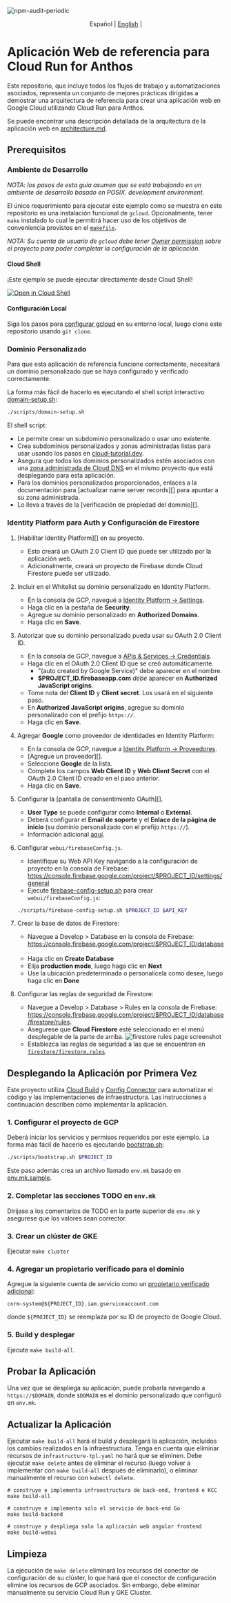 ![npm-audit-periodic](https://github.com/GoogleCloudPlatform/cloud-run-anthos-reference-web-app/workflows/npm-audit-periodic/badge.svg)

<p align="center">
  <span>Español</span> |
  <a href="../README.md">English</a> |
</p>

# Aplicación Web de referencia para Cloud Run for Anthos

Este repositorio, que incluye todos los flujos de trabajo y automatizaciones asociados, representa un conjunto de mejores prácticas dirigidas a demostrar una arquitectura de referencia para crear una aplicación web en Google Cloud utilizando Cloud Run para Anthos.

Se puede encontrar una descripción detallada de la arquitectura de la aplicación web en [architecture.md][].

## Prerequisitos

### Ambiente de Desarrollo

*NOTA: los pasos de esta guía asumen que se está trabajando en un ambiente de desarrollo basado en POSIX.
development environment.*

El único requerimiento para ejecutar este ejemplo como se muestra en este repositorio es una instalación funcional de `gcloud`. Opcionalmente, tener `make` instalado lo cual le permitirá hacer uso de los objetivos de conveniencia provistos en el [`makefile`][].


*NOTA: Su cuenta de usuario de `gcloud` debe tener [Owner permission][] sobre el proyecto para poder completar la configuración de la aplicación.*

#### Cloud Shell

¡Este ejemplo se puede ejecutar directamente desde Cloud Shell!

[![Open in Cloud Shell](https://gstatic.com/cloudssh/images/open-btn.svg)](https://ssh.cloud.google.com/cloudshell/editor?cloudshell_git_repo=https%3A%2F%2Fgithub.com%2FGoogleCloudPlatform%2Fcloud-run-anthos-reference-web-app&cloudshell_git_branch=master)

#### Configuración Local

Siga los pasos para [configurar gcloud][] en su entorno local,
luego clone este repositorio usando `git clone`.

### Dominio Personalizado

Para que esta aplicación de referencia funcione correctamente, necesitará un dominio personalizado que se haya configurado y verificado correctamente.

La forma más fácil de hacerlo es ejecutando el shell script interactivo [domain-setup.sh][]:

```bash
./scripts/domain-setup.sh
```

El shell script:

* Le permite crear un subdominio personalizado o usar uno existente.
* Crea subdominios personalizados y zonas administradas listas para usar usando los pasos en
  [cloud-tutorial.dev][].
* Asegura que todos los dominios personalizados estén asociados con una [zona administrada de Cloud DNS][Cloud DNS Managed Zone]
  en el mismo proyecto que está desplegando para esta aplicación.
* Para los dominios personalizados proporcionados, enlaces a la documentación para
  [actualizar name server records][] para apuntar a su zona administrada.
* Lo lleva a través de la [verificación de propiedad del dominio][].

### Identity Platform para Auth y Configuración de Firestore

1. [Habilitar Identity Platform][] en su proyecto.
   * Esto creará un OAuth 2.0 Client ID que puede ser utilizado por la aplicación web.
   * Adicionalmente, creará un proyecto de Firebase donde Cloud Firestore puede ser utilizado.
1. Incluir en el Whitelist su dominio personalizado en Identity Platform.
   * En la consola de GCP, navegué a [Identity Platform -> Settings][].
   * Haga clic en la pestaña de **Security**.
   * Agregue su dominio personalizado en **Authorized Domains**.
   * Haga clic en **Save**.
1. Autorizar que su dominio personalizado pueda usar su OAuth 2.0 Client ID.
   * En la consola de GCP, navegue a [APIs & Services -> Credentials][].
   * Haga clic en el OAuth 2.0 Client ID que se creó automáticamente.
     * "(auto created by Google Service)" debe aparecer en el nombre.
     * **$PROJECT_ID.firebaseapp.com** _debe_ aparecer en
       **Authorized JavaScript origins**.
   * Tome nota del **Client ID** y **Client secret**. Los usará en el siguiente paso.
   * En **Authorized JavaScript origins**, agregue su dominio personalizado con el prefijo `https://`.
   * Haga clic en **Save**.
1. Agregar **Google** como proveedor de identidades en Identity Platform:
   * En la consola de GCP, navegue a [Identity Platform -> Proveedores][Identity Platform -> Providers].
   * [Agregue un proveedor][].
   * Seleccione **Google** de la lista.
   * Complete los campos **Web Client ID** y **Web Client Secret** con
     el OAuth 2.0 Client ID creado en el paso anterior.
   * Haga clic en **Save**.
1. Configurar la [pantalla de consentimiento OAuth][].
   * **User Type** se puede configurar como **Internal** o **External**.
   * Deberá configurar el **Email de soporte** y el
     **Enlace de la página de inicio** (su dominio personalizado con el prefijo `https://`).
   * Información adicional
     [aquí](https://support.google.com/cloud/answer/6158849?hl=en#userconsent).
1. Configurar `webui/firebaseConfig.js`.
   * Identifique su Web API Key navigando a la configuración de proyecto en la consola de Firebase:
     <https://console.firebase.google.com/project/$PROJECT_ID/settings/general>
   * Ejecute [firebase-config-setup.sh][] para crear `webui/firebaseConfig.js`:

   ```bash
   ./scripts/firebase-config-setup.sh $PROJECT_ID $API_KEY
   ```

1. Crear la base de datos de Firestore:
   * Navegue a Develop > Database en la consola de Firebase:
     <https://console.firebase.google.com/project/$PROJECT_ID/database>.
   * Haga clic en **Create Database**
   * Elija **production mode**, luego haga clic en **Next**
   * Use la ubicación predeterminada o personalícela como desee, luego haga clic en **Done**

1. Configurar las reglas de seguridad de Firestore:
   * Navegue a Develop > Database > Rules en la consola de Firebase:
     <https://console.firebase.google.com/project/$PROJECT_ID/database/firestore/rules>.
   * Asegurese que **Cloud Firestore** esté seleccionado en el menú desplegable de la parte de arriba.
     ![firestore rules page screenshot][]
   * Establezca las reglas de seguridad a las que se encuentran en [`firestore/firestore.rules`][].

## Desplegando la Aplicación por Primera Vez

Este proyecto utiliza [Cloud Build][] y [Config Connector][] para automatizar el código y las implementaciones de infraestructura. Las instrucciones a continuación describen cómo implementar la aplicación.

### 1. Configurar el proyecto de GCP

Deberá iniciar los servicios y permisos requeridos por este ejemplo. La forma más fácil de hacerlo es ejecutando [bootstrap.sh][]:

```bash
./scripts/bootstrap.sh $PROJECT_ID
```

Este paso además crea un archivo llamado `env.mk` basado en [env.mk.sample](env.mk.sample).

### 2. Completar las secciones TODO en `env.mk`

Dirijase a los comentarios de TODO en la parte superior de `env.mk` y asegurese que los valores sean corrector.

### 3. Crear un clúster de GKE

Ejecutar `make cluster`

### 4. Agregar un propietario verificado para el dominio

Agregue la siguiente cuenta de servicio como un [propietario verificado adicional][additional verified owner]:

`cnrm-system@${PROJECT_ID}.iam.gserviceaccount.com`

donde `${PROJECT_ID}` se reemplaza por su ID de proyecto de Google Cloud.

### 5. Build y desplegar

Ejecute `make build-all`.

## Probar la Aplicación

Una vez que se despliega su aplicación, puede probarla navegando a `https://$DOMAIN`,
donde `$DOMAIN` es el dominio personalizado que configuró en `env.mk`.

## Actualizar la Aplicación

Ejecutar `make build-all` hará el build y desplegará la aplicación, incluidos los cambios realizados en la infraestructura. Tenga en cuenta que eliminar recursos de `infrastructure-tpl.yaml`
no hará que se eliminen. Debe ejecutar `make delete` antes de eliminar el recurso (luego volver a implementar con `make build-all` después de eliminarlo), o eliminar manualmente el recurso con `kubectl delete`.

```shell
# construye e implementa infraestructura de back-end, frontend e KCC
make build-all

# construye e implementa solo el servicio de back-end Go
make build-backend

# construye y despliega solo la aplicación web angular frontend
make build-webui
```

## Limpieza

La ejecución de `make delete` eliminará los recursos del conector de configuración de su clúster, lo que hará que el conector de configuración elimine los recursos de GCP asociados. Sin embargo, debe eliminar manualmente su servicio Cloud Run y ​​GKE Cluster.

[APIs & Services -> Credentials]: https://console.cloud.google.com/apis/credentials
[Cloud Build]: https://cloud.google.com/cloud-build/docs
[Config Connector]: https://cloud.google.com/config-connector/docs
[Cloud DNS Managed Zone]: https://cloud.google.com/dns/zones
[update name server records]: https://cloud.google.com/dns/docs/migrating#update_your_registrars_name_server_records
[domain ownership verification]: https://cloud.google.com/storage/docs/domain-name-verification#verification
[additional verified owner]: https://cloud.google.com/storage/docs/domain-name-verification?_ga=2.256052552.-234301672.1582050261#additional_verified_owners
[Enable Identity Platform]: https://console.cloud.google.com/marketplace/details/google-cloud-platform/customer-identity
[Identity Platform -> Providers]: https://console.cloud.google.com/customer-identity/providers
[Identity Platform quickstart guide]: https://cloud.google.com/identity-platform/docs/quickstart-email-password#sign_the_user_in
[Identity Platform page in the GCP console]: https://console.cloud.google.com/marketplace/details/google-cloud-platform/customer-identity
[OAuth consent screen]: https://console.cloud.google.com/apis/credentials/consent
[Identity Platform -> Settings]: https://console.cloud.google.com/customer-identity/settings
[Setting up OAuth 2.0 guide]: https://support.google.com/cloud/answer/6158849?hl=en
[configurar gcloud]: https://cloud.google.com/sdk/docs
[`makefile`]: ../makefile
[Owner permission]: https://console.cloud.google.com/iam-admin/roles/details/roles%3Cowner
[architecture.md]: architecture_sp.md
[cloud-tutorial.dev]: https://cloud-tutorial.dev/
[bootstrap.sh]: ../scripts/bootstrap.sh
[firebase-config-setup.sh]: ../scripts/firebase-config-setup.sh
[domain-setup.sh]: ../scripts/domain-setup.sh
[firestore rules page screenshot]: img/firestore_rules_page.png
[`firestore/firestore.rules`]: ../firestore/firestore.rules
